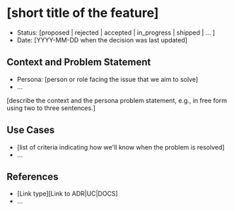 # [short title of the feature]

* Status: [proposed | rejected | accepted | in_progress | shipped | … ]
* Date: [YYYY-MM-DD when the decision was last updated] <!-- optional -->

## Context and Problem Statement

* Persona: [person or role facing the issue that we aim to solve]
* … <!-- numbers of persona can vary -->

[describe the context and the persona problem statement, e.g., in free form using two to three
sentences.]

## Use Cases <!-- optional -->

* [list of criteria indicating how we'll know when the problem is resolved]
* … <!-- numbers of criteria can vary -->

## References <!-- optional -->

* [Link type][Link to ADR|UC|DOCS] <!-- example: Refined by [ADR-0005](0005-example.md) -->
* … <!-- numbers of links can vary -->
